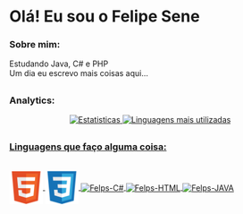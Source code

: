 <h1> Olá! Eu sou o Felipe Sene </h1>

### Sobre mim:

Estudando Java, C# e PHP <br>
Um dia eu escrevo mais coisas aqui...

##

### Analytics:

<div align="center" style="display: inline_block">
 <a href="https://github.com/FelipeSene">
 <img height="150em" title="Estatisticas "src="https://github-readme-stats.vercel.app/api?username=FelipeSene&show_icons=true&theme=tokyonight">
 <img height="150em" src="https://github-readme-stats.vercel.app/api/top-langs/?username=FelipeSene&layout=compact&langs_count=7&theme=tokyonight"         title="Linguagens mais utilizadas">
</div>

##

### Linguagens que faço alguma coisa:

<div style="display: inline_block"><br>
 <img align="center" alt="Felps-HTML" height="60" title="HTML 5" src="https://raw.githubusercontent.com/devicons/devicon/master/icons/html5/html5-original.svg">
 <img align="center" alt="Felps-CSS" height="60" title="CSS 3" src="https://raw.githubusercontent.com/devicons/devicon/master/icons/css3/css3-original.svg">
 <img align="center" alt="Felps-C#" height="60" title="C sharp" src="https://cdn.jsdelivr.net/gh/devicons/devicon/icons/csharp/csharp-original.svg">
 <img align="center" alt="Felps-HTML" height="60" title="MySQL" src="https://cdn.jsdelivr.net/gh/devicons/devicon/icons/mysql/mysql-original.svg">
 <img align="center" alt="Felps-JAVA" height="60" title="Java" src="https://cdn.jsdelivr.net/gh/devicons/devicon/icons/java/java-original.svg">
</div>

##
